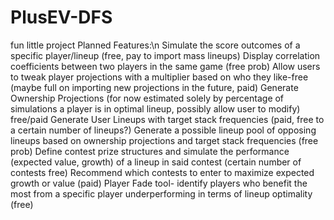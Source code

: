# PlusEV-DFS
fun little project
Planned Features:\n
Simulate the score outcomes of a specific player/lineup (free, pay to import mass lineups)
Display correlation coefficients between two players in the same game (free prob)
Allow users to tweak player projections with a multiplier based on who they like-free (maybe full on importing new projections in the future, paid)
Generate Ownership Projections (for now estimated solely by percentage of simulations a player is in optimal lineup, possibly allow user to modify) free/paid
Generate User Lineups with target stack frequencies (paid, free to a certain number of lineups?)
Generate a possible lineup pool of opposing lineups based on ownership projections and target stack frequencies (free prob)
Define contest prize structures and simulate the performance (expected value, growth) of a lineup in said contest (certain number of contests free)
Recommend which contests to enter to maximize expected growth or value (paid)
Player Fade tool- identify players who benefit the most from a specific player underperforming in terms of lineup optimality (free)
